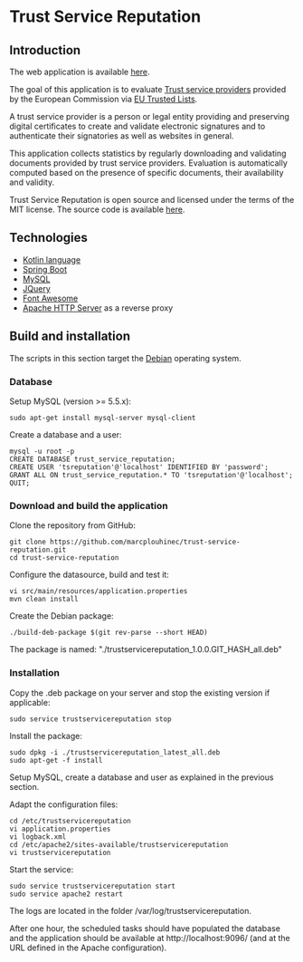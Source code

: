 # Trust Service Reputation

## Introduction
The web application is available [here](http://trustservicereputation.eu/).

The goal of this application is to evaluate [Trust service providers](https://en.wikipedia.org/wiki/Trust_service_provider)
provided by the European Commission via [EU Trusted Lists](https://ec.europa.eu/digital-single-market/en/eu-trusted-lists-trust-service-providers).

A trust service provider is a person or legal entity providing and preserving digital certificates to create and validate electronic signatures and to authenticate
their signatories as well as websites in general.

This application collects statistics by regularly downloading and validating documents provided by trust service providers.
Evaluation is automatically computed based on the presence of specific documents, their availability and validity.

Trust Service Reputation is open source and licensed under the terms of the MIT license. The source code is available
[here](https://github.com/marcplouhinec/trust-service-reputation/).

## Technologies
* [Kotlin language](https://kotlinlang.org/)
* [Spring Boot](https://projects.spring.io/spring-boot/)
* [MySQL](https://www.mysql.com/)
* [JQuery](https://jquery.com/)
* [Font Awesome](http://fontawesome.io/)
* [Apache HTTP Server](https://httpd.apache.org/) as a reverse proxy

## Build and installation
The scripts in this section target the [Debian](https://www.debian.org/) operating system.

### Database
Setup MySQL (version >= 5.5.x):

    sudo apt-get install mysql-server mysql-client
    
Create a database and a user:

    mysql -u root -p
    CREATE DATABASE trust_service_reputation;
    CREATE USER 'tsreputation'@'localhost' IDENTIFIED BY 'password';
    GRANT ALL ON trust_service_reputation.* TO 'tsreputation'@'localhost';
    QUIT;
    
### Download and build the application
Clone the repository from GitHub:

    git clone https://github.com/marcplouhinec/trust-service-reputation.git
    cd trust-service-reputation
    
Configure the datasource, build and test it:

    vi src/main/resources/application.properties
    mvn clean install
    
Create the Debian package:

    ./build-deb-package $(git rev-parse --short HEAD)
    
The package is named: "./trustservicereputation_1.0.0.GIT_HASH_all.deb"

### Installation
Copy the .deb package on your server and stop the existing version if applicable:

    sudo service trustservicereputation stop
    
Install the package:

    sudo dpkg -i ./trustservicereputation_latest_all.deb
    sudo apt-get -f install
    
Setup MySQL, create a database and user as explained in the previous section.

Adapt the configuration files:

    cd /etc/trustservicereputation
    vi application.properties
    vi logback.xml
    cd /etc/apache2/sites-available/trustservicereputation
    vi trustservicereputation

Start the service:

    sudo service trustservicereputation start
    sudo service apache2 restart

The logs are located in the folder /var/log/trustservicereputation.

After one hour, the scheduled tasks should have populated the database and the application
should be available at http://localhost:9096/ (and at the URL defined in the Apache configuration).

